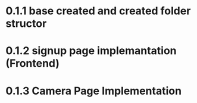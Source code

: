 # 0.1.1 base created and created folder structor
# 0.1.2 signup page implemantation (Frontend)
# 0.1.3 Camera Page Implementation